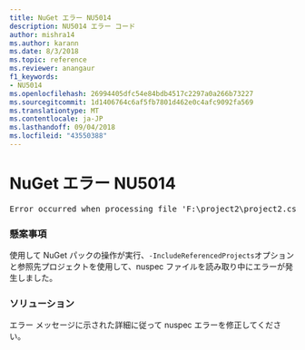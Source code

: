 ```yaml
---
title: NuGet エラー NU5014
description: NU5014 エラー コード
author: mishra14
ms.author: karann
ms.date: 8/3/2018
ms.topic: reference
ms.reviewer: anangaur
f1_keywords:
- NU5014
ms.openlocfilehash: 26994405dfc54e84bdb4517c2297a0a266b73227
ms.sourcegitcommit: 1d1406764c6af5fb7801d462e0c4afc9092fa569
ms.translationtype: MT
ms.contentlocale: ja-JP
ms.lasthandoff: 09/04/2018
ms.locfileid: "43550388"
---
```

# <a name="nuget-error-nu5014"></a>NuGet エラー NU5014
<pre>Error occurred when processing file 'F:\project2\project2.csproj': The 'id' start tag on line 4 position 10 does not match the end tag of 'ids'. Line 4, position 20.</pre>

### <a name="issue"></a>懸案事項

使用して NuGet パックの操作が実行、`-IncludeReferencedProjects`オプションと参照先プロジェクトを使用して、nuspec ファイルを読み取り中にエラーが発生しました。


### <a name="solution"></a>ソリューション

エラー メッセージに示された詳細に従って nuspec エラーを修正してください。


